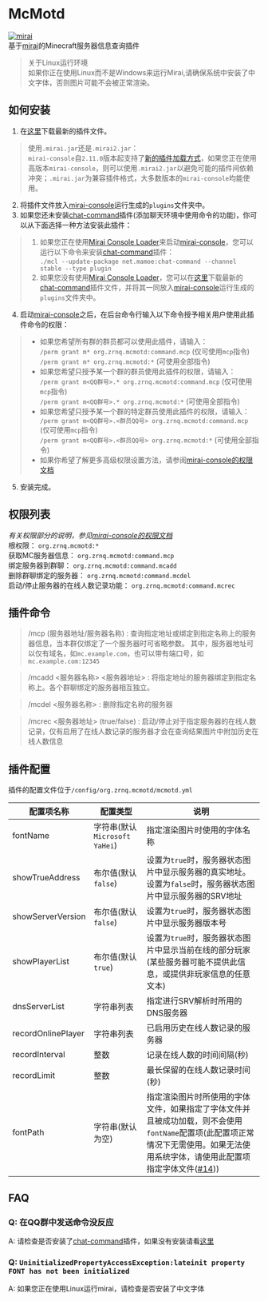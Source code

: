 # McMotd
[![mirai](https://img.shields.io/badge/mirai-v2.13.2-brightgreen)](https://github.com/mamoe/mirai )  
基于[mirai](https://github.com/mamoe/mirai )的Minecraft服务器信息查询插件

> 关于Linux运行环境  
> 如果你正在使用Linux而不是Windows来运行Mirai,请确保系统中安装了中文字体，否则图片可能不会被正常渲染。  

## 如何安装
1. 在[这里](https://github.com/Under-estimate/McMotd/releases/ )下载最新的插件文件。
> 使用`.mirai.jar`还是`.mirai2.jar`：  
> `mirai-console`自`2.11.0`版本起支持了[新的插件加载方式](https://github.com/mamoe/mirai/releases/tag/v2.11.0-M1)，如果您正在使用高版本`mirai-console`，则可以使用`.mirai2.jar`以避免可能的插件间依赖冲突；`.mirai.jar`为兼容插件格式，大多数版本的`mirai-console`均能使用。
2. 将插件文件放入[mirai-console](https://github.com/mamoe/mirai-console )运行生成的`plugins`文件夹中。
3. 如果您还未安装[chat-command](https://github.com/project-mirai/chat-command )插件(添加聊天环境中使用命令的功能)，你可以从下面选择一种方法安装此插件：
> 1. 如果您正在使用[Mirai Console Loader](https://github.com/iTXTech/mirai-console-loader )来启动[mirai-console](https://github.com/mamoe/mirai-console )，您可以运行以下命令来安装[chat-command](https://github.com/project-mirai/chat-command )插件：  
> `./mcl --update-package net.mamoe:chat-command --channel stable --type plugin`
> 2. 如果您没有使用[Mirai Console Loader](https://github.com/iTXTech/mirai-console-loader )，您可以在[这里](https://github.com/project-mirai/chat-command/releases )下载最新的[chat-command](https://github.com/project-mirai/chat-command )插件文件，并将其一同放入[mirai-console](https://github.com/mamoe/mirai-console )运行生成的`plugins`文件夹中。
4. 启动[mirai-console](https://github.com/mamoe/mirai-console )之后，在后台命令行输入以下命令授予相关用户使用此插件命令的权限：
> - 如果您希望所有群的群员都可以使用此插件，请输入：  
> `/perm grant m* org.zrnq.mcmotd:command.mcp` (仅可使用`mcp`指令)  
> `/perm grant m* org.zrnq.mcmotd:*` (可使用全部指令)
> - 如果您希望只授予某一个群的群员使用此插件的权限，请输入：  
> `/perm grant m<QQ群号>.* org.zrnq.mcmotd:command.mcp` (仅可使用`mcp`指令)  
> `/perm grant m<QQ群号>.* org.zrnq.mcmotd:*` (可使用全部指令)
> - 如果您希望只授予某一个群的特定群员使用此插件的权限，请输入：  
> `/perm grant m<QQ群号>.<群员QQ号> org.zrnq.mcmotd:command.mcp` (仅可使用`mcp`指令)  
> `/perm grant m<QQ群号>.<群员QQ号> org.zrnq.mcmotd:*` (可使用全部指令)
> - 如果你希望了解更多高级权限设置方法，请参阅[mirai-console的权限文档](https://github.com/mamoe/mirai-console/blob/master/docs/Permissions.md )
5. 安装完成。
## 权限列表
*有关权限部分的说明，参见[mirai-console的权限文档](https://github.com/mamoe/mirai-console/blob/master/docs/Permissions.md )*  
根权限： `org.zrnq.mcmotd:*`  
获取MC服务器信息： `org.zrnq.mcmotd:command.mcp`  
绑定服务器到群聊： `org.zrnq.mcmotd:command.mcadd`  
删除群聊绑定的服务器： `org.zrnq.mcmotd:command.mcdel`  
启动/停止服务器的在线人数记录功能： `org.zrnq.mcmotd:command.mcrec`
## 插件命令
> /mcp (服务器地址/服务器名称) : 查询指定地址或绑定到指定名称上的服务器信息，当本群仅绑定了一个服务器时可省略参数。
其中，服务器地址可以仅有域名，如`mc.example.com`，也可以带有端口号，如`mc.example.com:12345`  

> /mcadd <服务器名称> <服务器地址> : 将指定地址的服务器绑定到指定名称上。各个群聊绑定的服务器相互独立。  

> /mcdel <服务器名称> : 删除指定名称的服务器  

> /mcrec <服务器地址> (true/false) : 启动/停止对于指定服务器的在线人数记录，仅有启用了在线人数记录的服务器才会在查询结果图片中附加历史在线人数信息
## 插件配置
插件的配置文件位于`/config/org.zrnq.mcmotd/mcmotd.yml`  

| 配置项名称 | 配置类型 | 说明 |
| -- | -- | -- |
| fontName | 字符串(默认`Microsoft YaHei`) | 指定渲染图片时使用的字体名称 |
| showTrueAddress | 布尔值(默认`false`) | 设置为`true`时，服务器状态图片中显示服务器的真实地址。设置为`false`时，服务器状态图片中显示服务器的SRV地址 |
| showServerVersion | 布尔值(默认`false`) | 设置为`true`时，服务器状态图片中显示服务器版本号 |
| showPlayerList | 布尔值(默认`true`) | 设置为`true`时，服务器状态图片中显示当前在线的部分玩家(某些服务器可能不提供此信息，或提供非玩家信息的任意文本) |
| dnsServerList | 字符串列表 | 指定进行SRV解析时所用的DNS服务器 |
| recordOnlinePlayer | 字符串列表 | 已启用历史在线人数记录的服务器 |
| recordInterval | 整数 | 记录在线人数的时间间隔(秒) |
| recordLimit | 整数 | 最长保留的在线人数记录时间(秒) |
| fontPath | 字符串(默认为空) | 指定渲染图片时所使用的字体文件，如果指定了字体文件并且被成功加载，则不会使用`fontName`配置项(此配置项正常情况下无需使用。如果无法使用系统字体，请使用此配置项指定字体文件([#14](https://github.com/Under-estimate/McMotd/issues/14))) |

## FAQ
### Q: 在QQ群中发送命令没反应
A: 请检查是否安装了[chat-command](https://github.com/project-mirai/chat-command )插件，如果没有安装请看[这里](#如何安装 )

### Q: `UninitializedPropertyAccessException:lateinit property FONT has not been initialized`
A: 如果您正在使用Linux运行mirai，请检查是否安装了中文字体
